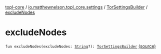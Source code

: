 [topl-core](../../index.md) / [io.matthewnelson.topl_core.settings](../index.md) / [TorSettingsBuilder](index.md) / [excludeNodes](./exclude-nodes.md)

# excludeNodes

`fun excludeNodes(excludeNodes: `[`String`](https://kotlinlang.org/api/latest/jvm/stdlib/kotlin/-string/index.html)`?): `[`TorSettingsBuilder`](index.md) [(source)](https://github.com/05nelsonm/TorOnionProxyLibrary-Android/blob/master/topl-core/src/main/java/io/matthewnelson/topl_core/settings/TorSettingsBuilder.kt#L431)